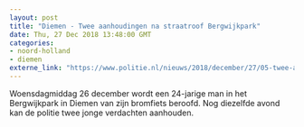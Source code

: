```yaml
---
layout: post
title: "Diemen - Twee aanhoudingen na straatroof Bergwijkpark"
date: Thu, 27 Dec 2018 13:48:00 GMT
categories: 
- noord-holland 
- diemen 
externe_link: "https://www.politie.nl/nieuws/2018/december/27/05-twee-aanhoudingen-na-straatroof-bergwijkpark.html"
---
```


Woensdagmiddag 26 december wordt een 24-jarige man in het Bergwijkpark in Diemen van zijn bromfiets beroofd. Nog diezelfde avond kan de politie twee jonge verdachten aanhouden.
